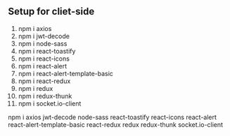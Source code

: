 ## Setup for cliet-side
1. npm i axios
2. npm i jwt-decode
3. npm i node-sass
4. npm i react-toastify
5. npm i react-icons
6. npm i react-alert
7. npm i react-alert-template-basic
8. npm i react-redux
9. npm i redux
10. npm i redux-thunk
11. npm i socket.io-client

npm i axios jwt-decode node-sass react-toastify react-icons react-alert react-alert-template-basic react-redux redux redux-thunk socket.io-client